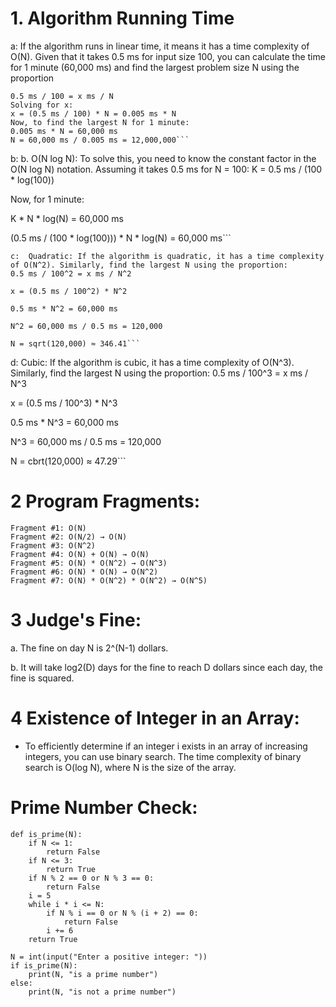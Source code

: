 # 1. Algorithm Running Time
a:  If the algorithm runs in linear time, it means it has a time complexity of O(N). Given that it takes 0.5 ms for input size 100, you can calculate the time for 1 minute (60,000 ms) and find the largest problem size N using the proportion
```
0.5 ms / 100 = x ms / N
Solving for x:
x = (0.5 ms / 100) * N = 0.005 ms * N
Now, to find the largest N for 1 minute:
0.005 ms * N = 60,000 ms
N = 60,000 ms / 0.005 ms = 12,000,000```
```
b: b. O(N log N): To solve this, you need to know the constant factor in the O(N log N) notation. Assuming it takes 0.5 ms for N = 100:
K = 0.5 ms / (100 * log(100))

Now, for 1 minute:

K * N * log(N) = 60,000 ms

(0.5 ms / (100 * log(100))) * N * log(N) = 60,000 ms```
```
c:  Quadratic: If the algorithm is quadratic, it has a time complexity of O(N^2). Similarly, find the largest N using the proportion:
0.5 ms / 100^2 = x ms / N^2

x = (0.5 ms / 100^2) * N^2

0.5 ms * N^2 = 60,000 ms

N^2 = 60,000 ms / 0.5 ms = 120,000

N = sqrt(120,000) ≈ 346.41```

```
d: Cubic: If the algorithm is cubic, it has a time complexity of O(N^3). Similarly, find the largest N using the proportion:
0.5 ms / 100^3 = x ms / N^3

x = (0.5 ms / 100^3) * N^3

0.5 ms * N^3 = 60,000 ms

N^3 = 60,000 ms / 0.5 ms = 120,000

N = cbrt(120,000) ≈ 47.29```


# 2     Program Fragments:
    Fragment #1: O(N)
    Fragment #2: O(N/2) → O(N)
    Fragment #3: O(N^2)
    Fragment #4: O(N) + O(N) → O(N)
    Fragment #5: O(N) * O(N^2) → O(N^3)
    Fragment #6: O(N) * O(N) → O(N^2)
    Fragment #7: O(N) * O(N^2) * O(N^2) → O(N^5)

# 3     Judge's Fine:
a. The fine on day N is 2^(N-1) dollars.

b. It will take log2(D) days for the fine to reach D dollars since each day, the fine is squared.


# 4     Existence of Integer in an Array:
- To efficiently determine if an integer i exists in an array of increasing integers, you can use binary search. The time complexity of binary search is O(log N), where N is the size of the array.

#     Prime Number Check:

```
def is_prime(N):
    if N <= 1:
        return False
    if N <= 3:
        return True
    if N % 2 == 0 or N % 3 == 0:
        return False
    i = 5
    while i * i <= N:
        if N % i == 0 or N % (i + 2) == 0:
            return False
        i += 6
    return True

N = int(input("Enter a positive integer: "))
if is_prime(N):
    print(N, "is a prime number")
else:
    print(N, "is not a prime number")
```

